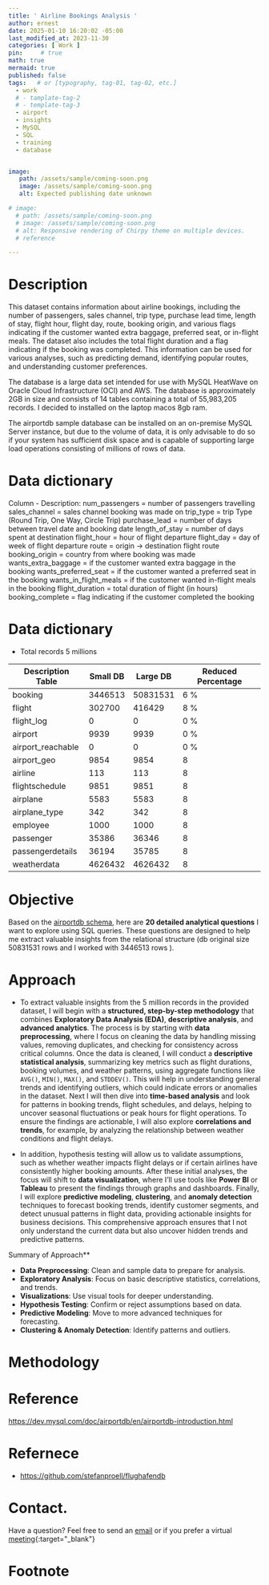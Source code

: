 ```yaml
---
title: ' Airline Bookings Analysis '
author: ernest
date: 2025-01-10 16:20:02 -05:00
last_modified_at: 2023-11-30
categories: [ Work ]
pin:     # true
math: true
mermaid: true
published: false
tags:   # or [typography, tag-01, tag-02, etc.]
  - work
  # - tamplate-tag-2
  # - template-tag-3
  - airport
  - insights
  - MySQL
  - SQL
  - training
  - database


image: 
   path: /assets/sample/coming-soon.png
   image: /assets/sample/coming-soon.png
   alt: Expected publishing date unknown

# image: 
  # path: /assets/sample/coming-soon.png
  # image: /assets/sample/coming-soon.png
  # alt: Responsive rendering of Chirpy theme on multiple devices.
  # reference 

---
```











# Description 


This dataset contains information about airline bookings, including the number of passengers, sales channel, trip type, purchase lead time, length of stay, flight hour, flight day, route, booking origin, and various flags indicating if the customer wanted extra baggage, preferred seat, or in-flight meals. The dataset also includes the total flight duration and a flag indicating if the booking was completed. This information can be used for various analyses, such as predicting demand, identifying popular routes, and understanding customer preferences.

The database is a large data set intended for use with MySQL HeatWave on Oracle Cloud Infrastructure (OCI) and AWS. The database is approximately 2GB in size and consists of 14 tables containing a total of 55,983,205 records. I decided to installed on the laptop macos 8gb ram. 


The airportdb sample database can be installed on an on-premise MySQL Server instance, but due to the volume of data, it is only advisable to do so if your system has sufficient disk space and is capable of supporting large load operations consisting of millions of rows of data.



# Data dictionary 

Column - Description:
num_passengers = number of passengers travelling
sales_channel = sales channel booking was made on
trip_type = trip Type (Round Trip, One Way, Circle Trip)
purchase_lead = number of days between travel date and booking date
length_of_stay = number of days spent at destination
flight_hour = hour of flight departure
flight_day = day of week of flight departure
route = origin -> destination flight route
booking_origin = country from where booking was made
wants_extra_baggage = if the customer wanted extra baggage in the booking
wants_preferred_seat = if the customer wanted a preferred seat in the booking
wants_in_flight_meals = if the customer wanted in-flight meals in the booking
flight_duration = total duration of flight (in hours)
booking_complete = flag indicating if the customer completed the booking



# Data dictionary 

- Total records 5 millions 

| Description Table      | Small DB    |  Large DB |  Reduced Percentage |
| --------------- | --------------------- | -------------------- | --------- |
| booking        | 3446513 | 50831531      | 6 %       |
| flight        | 302700 | 416429          | 8 %        |
| flight_log     | 0 | 0               | 0 %        |
| airport        | 9939 | 9939             | 0 %       |
| airport_reachable    | 0 | 0         | 0 %         |
| airport_geo      | 9854 | 9854        | 8         |
| airline        | 113 | 113               | 8         |
| flightschedule   | 9851 | 9851      | 8         |
| airplane        | 5583 | 5583           | 8         |
| airplane_type    | 342 | 342          | 8         |
| employee        | 1000 | 1000             | 8         |
| passenger        | 35386 | 36346          | 8         |
| passengerdetails  | 36194 | 35785      | 8         |
| weatherdata      | 4626432 | 4626432         | 8         |



# Objective

Based on the [airportdb schema](https://dev.mysql.com/doc/airportdb/en/airportdb-structure.html), here are **20 detailed analytical questions** I want to explore using SQL queries. These questions are designed to help me extract valuable insights from the relational structure (db original size 50831531 rows and I worked with 3446513 rows ).


# Approach 

- To extract valuable insights from the 5 million records in the provided dataset, I will begin with a **structured, step-by-step methodology** that combines **Exploratory Data Analysis (EDA)**, **descriptive analysis**, and **advanced analytics**. The process is by starting with **data preprocessing**, where I focus on cleaning the data by handling missing values, removing duplicates, and checking for consistency across critical columns. Once the data is cleaned, I will conduct a **descriptive statistical analysis**, summarizing key metrics such as flight durations, booking volumes, and weather patterns, using aggregate functions like `AVG()`, `MIN()`, `MAX()`, and `STDDEV()`. This will help in understanding general trends and identifying outliers, which could indicate errors or anomalies in the dataset. Next I will then dive into **time-based analysis** and look for patterns in booking trends, flight schedules, and delays, helping to uncover seasonal fluctuations or peak hours for flight operations. To ensure the findings are actionable, I will also explore **correlations and trends**, for example, by analyzing the relationship between weather conditions and flight delays. 

- In addition, hypothesis testing will allow us to validate assumptions, such as whether weather impacts flight delays or if certain airlines have consistently higher booking amounts. After these initial analyses, the focus will shift to **data visualization**, where I’ll use tools like **Power BI** or **Tableau** to present the findings through graphs and dashboards. Finally, I will explore **predictive modeling**, **clustering**, and **anomaly detection** techniques to forecast booking trends, identify customer segments, and detect unusual patterns in flight data, providing actionable insights for business decisions. This comprehensive approach ensures that I not only understand the current data but also uncover hidden trends and predictive patterns.

Summary of Approach**

* **Data Preprocessing**: Clean and sample data to prepare for analysis.
* **Exploratory Analysis**: Focus on basic descriptive statistics, correlations, and trends.
* **Visualizations**: Use visual tools for deeper understanding.
* **Hypothesis Testing**: Confirm or reject assumptions based on data.
* **Predictive Modeling**: Move to more advanced techniques for forecasting.
* **Clustering & Anomaly Detection**: Identify patterns and outliers.



# Methodology 

















# Reference 

https://dev.mysql.com/doc/airportdb/en/airportdb-introduction.html





<!-- 



To extract valuable insights from the provided dataset, given the **total records of 5 million** and the table breakdown, it is important to approach the analysis using a **systematic methodology**. Since you are working with both **small** and **large** datasets, you'll need to scale your efforts carefully to ensure efficiency while extracting meaningful insights.

### **Step-by-Step Methodology for Extracting Insights**

---

### **1. Data Preprocessing and Exploration**

#### 1.1 **Data Cleaning**

* **Handle Missing Data**: Identify if there are missing values in critical columns (e.g., `flight_date`, `passenger_id`, `airplane_id`) and choose how to handle them (e.g., imputation or removal).

  ```sql
  SELECT COUNT(*) 
  FROM booking 
  WHERE column_name IS NULL;
  ```

* **Check for Duplicates**: Ensure there are no duplicate records, especially in tables like `booking`, `flight`, `passenger_details`.

  ```sql
  SELECT flight_id, COUNT(*)
  FROM flight
  GROUP BY flight_id
  HAVING COUNT(*) > 1;
  ```

#### 1.2 **Basic Descriptive Statistics**

* **Column Type Check**: Verify the datatype consistency for columns like `date`, `number`, `id`, etc., in each table.

* **Summary Statistics**: Get basic statistics (count, mean, min, max, stddev) for key columns like `flight_duration`, `passenger_count`, `employee_salary`, etc.

  ```sql
  SELECT 
    AVG(duration) AS avg_flight_duration, 
    MIN(duration) AS min_flight_duration, 
    MAX(duration) AS max_flight_duration
  FROM flight;
  ```

#### 1.3 **Distribution and Outliers**

* Check for distributions of variables (e.g., `booking_amount`, `flight_duration`, `weather_temperature`) to identify outliers.

  ```sql
  SELECT 
    MIN(booking_amount), 
    MAX(booking_amount),
    AVG(booking_amount), 
    STDDEV(booking_amount) 
  FROM booking;
  ```

#### 1.4 **Data Sampling**

For efficiency, given the dataset's size, work with a **random sample** of the dataset for initial explorations:

```sql
SELECT * 
FROM booking 
ORDER BY RANDOM() 
LIMIT 10000;
```

### **2. Data Analysis (Exploratory & Descriptive)**

#### 2.1 **Descriptive Insights from the Tables**

* **Booking Insights**: Analyze the booking data to find trends:

  * Which `airline` has the highest booking volume?
  * What is the average `booking_amount` over time?
  * How are bookings distributed across `flight_types` or `departure airports`?

  ```sql
  SELECT airline, COUNT(*) AS num_bookings, AVG(booking_amount) 
  FROM booking 
  GROUP BY airline;
  ```

* **Flight Insights**: Examine `flight` data:

  * Flight durations (min, max, and average).
  * Flight delays and their impact on passenger satisfaction.
  * Most common flight routes (src -> dest).

  ```sql
  SELECT src_airport, dest_airport, COUNT(*) AS flight_count
  FROM flight
  GROUP BY src_airport, dest_airport
  ORDER BY flight_count DESC
  LIMIT 10;
  ```

* **Passenger Insights**: Analyze data related to passengers:

  * Number of passengers per flight, and trends over time.
  * Repeat passengers (loyalty).

  ```sql
  SELECT COUNT(DISTINCT passenger_id), AVG(num_passengers) 
  FROM booking 
  GROUP BY flight_id;
  ```

* **Weather Insights**: Weather data can significantly influence flight delays. Compare the weather conditions at the time of delays or cancellations.

  ```sql
  SELECT weather_condition, COUNT(*) AS num_delays 
  FROM weatherdata wd 
  JOIN flight_log fl ON wd.weather_id = fl.weather_id
  WHERE fl.status = 'delayed'
  GROUP BY weather_condition;
  ```

#### 2.2 **Correlations and Trends**

* **Flight Delays vs Weather Conditions**: Check if certain weather conditions cause more delays.

  ```sql
  SELECT weather_condition, AVG(flight_delay) AS avg_delay
  FROM flight_log fl
  JOIN weatherdata wd ON fl.weather_id = wd.weather_id
  GROUP BY weather_condition;
  ```

* **Employee Salaries vs Job Role**: Compare salaries based on roles (e.g., pilots, ground staff).

  ```sql
  SELECT job_title, AVG(salary) AS avg_salary 
  FROM employee 
  GROUP BY job_title;
  ```

* **Airline Performance**: Identify which airlines have the most frequent delays or cancellations.

  ```sql
  SELECT airline_name, COUNT(*) AS delay_count
  FROM flight f
  JOIN flight_log fl ON f.flight_id = fl.flight_id
  WHERE fl.status = 'delayed'
  GROUP BY airline_name;
  ```

#### 2.3 **Time-Based Analysis**

* **Peak Booking Times**: Investigate seasonal trends in bookings or flight schedules.

  ```sql
  SELECT EXTRACT(MONTH FROM booking_date) AS month, COUNT(*) AS num_bookings
  FROM booking
  GROUP BY month
  ORDER BY num_bookings DESC;
  ```

* **Flight Schedules**: Evaluate peak hours for flight departures/arrivals.

  ```sql
  SELECT EXTRACT(HOUR FROM departure_time) AS hour, COUNT(*) AS num_departures
  FROM flight
  GROUP BY hour
  ORDER BY num_departures DESC;
  ```

#### 2.4 **Key Aggregations**

* **Booking Trends by Flight Type**: Check how different flight types (domestic vs international) impact booking frequency and total revenue.

  ```sql
  SELECT flight_type, COUNT(*) AS num_bookings, SUM(booking_amount) AS total_revenue
  FROM booking
  GROUP BY flight_type;
  ```

---

### **3. Hypothesis Testing**

Once you've explored the data, you can run hypothesis tests to confirm suspicions or compare groups:

#### 3.1 **Flight Delay vs. Weather**:

* **Hypothesis**: Weather impacts flight delays.

  * **Null Hypothesis**: Weather condition has no effect on flight delays.
  * **Alternative Hypothesis**: Certain weather conditions significantly contribute to delays.

#### 3.2 **Booking Amounts by Airline**:

* **Hypothesis**: Some airlines have higher average booking amounts than others.

  * **Null Hypothesis**: Airline booking amounts are equal across the board.
  * **Alternative Hypothesis**: Certain airlines tend to have higher booking amounts.

---

### **4. Data Visualization and Dashboarding**

While SQL provides the queries, you can visualize the results using tools like **Power BI**, **Tableau**, or **Python (matplotlib, seaborn)**. Some key visualizations might include:

* **Histograms** for distributions (flight durations, booking amounts, etc.).
* **Heatmaps** for flight delays vs weather conditions.
* **Time series plots** for booking trends over time.
* **Bar charts** for airline comparison (e.g., delays, booking counts).

---

### **5. Advanced Analytics**

#### 5.1 **Predictive Modeling**

Once you have completed the exploratory analysis, consider predictive models:

* **Flight Delay Prediction**: Use features like weather, time of day, and airline to predict flight delays.
* **Booking Prediction**: Based on past booking patterns, forecast future booking volumes for specific flights or airlines.

#### 5.2 **Clustering**

* Use clustering techniques like **K-Means** or **DBSCAN** to identify distinct groups of flights or customers with similar characteristics, such as frequent flyers or similar flight routes.

#### 5.3 **Anomaly Detection**

* Check for unusual patterns in flight data (e.g., extremely long delays) using anomaly detection techniques.

---

### **6. Summary of Approach**

* **Data Preprocessing**: Clean and sample data to prepare for analysis.
* **Exploratory Analysis**: Focus on basic descriptive statistics, correlations, and trends.
* **Visualizations**: Use visual tools for deeper understanding.
* **Hypothesis Testing**: Confirm or reject assumptions based on data.
* **Predictive Modeling**: Move to more advanced techniques for forecasting.
* **Clustering & Anomaly Detection**: Identify patterns and outliers.

---

This systematic methodology will help you effectively extract valuable insights from the dataset, handle large-scale data efficiently, and provide actionable results for further business or operational decisions.
















===

old one I can not used importing issues 


need to do 
(0) booking  my score = 
(1) flight  my score = 
(2) airport my score = 
(3) airport_geo my score = 
(4) airline my score = 
(5) airplay_type my score = 
(6) employee = my score = 
(7) passengerdetaions my score = 
(8) weatherdata my score = 












---

### 🛫 Flight & Airport Operations

1. **Which airports have the highest number of incoming flights?**

   * **Tables**: `airport`, `flight`
   * **Why**: Identifies major hubs and busiest airports.

2. **What is the average flight duration per airline?**

   * **Tables**: `flight`, `flight_schedule`
   * **Why**: Assesses operational efficiency and service levels.

3. **Which airports have the most outbound flights?**

   * **Tables**: `airport`, `flight_schedule`
   * **Why**: Highlights key departure points and potential congestion.

4. **What is the average number of passengers per flight?**

   * **Tables**: `flight_schedule`, `passenger`
   * **Why**: Gauges flight capacity utilization.

5. **Which airlines operate the most flights?**

   * **Tables**: `airline`, `flight`
   * **Why**: Indicates market share and operational scale.

---

### 👨‍✈️ Crew & Personnel Analysis

6. **Which pilots have the highest number of flight assignments?**

   * **Tables**: `pilot`, `flight_schedule`
   * **Why**: Identifies experienced and frequently assigned pilots.

7. **What is the average tenure of pilots at the airline?**

   * **Tables**: `pilot`, `airline`
   * **Why**: Assesses pilot retention and experience levels.

8. **Which airports have the most ground crew assigned?**

   * **Tables**: `airport`, `ground_crew`
   * **Why**: Evaluates staffing needs and operational support.

---

### 🧳 Passenger & Booking Insights

9. **Which passengers have the highest total miles traveled?**

   * **Tables**: `passenger`, `booking`
   * **Why**: Identifies frequent flyers and loyalty program candidates.

10. **What is the average booking lead time (days between booking and flight)?**

    * **Tables**: `booking`, `flight_schedule`
    * **Why**: Helps in forecasting and planning.

11. **Which destinations have the highest booking volume?**

    * **Tables**: `destination`, `booking`
    * **Why**: Indicates popular travel routes.

12. **What is the cancellation rate per airline?**

    * **Tables**: `airline`, `booking`
    * **Why**: Assesses service reliability and customer satisfaction.

---

### ✈️ Flight Leg & Schedule Analysis

13. **Which flight legs have the longest average duration?**

    * **Tables**: `flight_leg`, `flight_schedule`
    * **Why**: Identifies long-haul routes and potential operational challenges.

14. **What is the on-time performance rate per airline?**

    * **Tables**: `airline`, `flight_schedule`
    * **Why**: Measures punctuality and service quality.

15. **Which flight legs have the highest passenger load factor?**

    * **Tables**: `flight_leg`, `booking`
    * **Why**: Assesses route profitability and demand.

---

### 🏢 Airport & Airline Performance

16. **Which airports have the highest passenger throughput?**

    * **Tables**: `airport`, `passenger`
    * **Why**: Identifies major transit points and infrastructure needs.

17. **What is the average turnaround time per aircraft at each airport?**

    * **Tables**: `airport`, `aircraft`
    * **Why**: Assesses operational efficiency and ground handling performance.

18. **Which airlines have the highest number of international flights?**

    * **Tables**: `airline`, `flight_schedule`
    * **Why**: Indicates global reach and market expansion.

---

### 📊 Operational & Strategic Insights

19. **What is the average delay time per flight leg?**

    * **Tables**: `flight_leg`, `flight_schedule`
    * **Why**: Helps in identifying and mitigating delays.

20. **Which airports have the highest number of weather-related delays?**

    * **Tables**: `airport`, `weather_data`
    * **Why**: Assesses environmental impact on operations.

---

Would you like assistance in formulating SQL queries for any of these questions?





Certainly! Here are **15 detailed analytical questions** focused on the `booking` and `passenger` tables from the **MySQL AirportDB**, tailored specifically for **marketing strategies**. These insights can help target customer segments, improve retention, and drive promotions.

---

### 📊 **Marketing Strategy-Focused Questions (Booking & Passenger Tables)**

---

#### 🎯 **Customer Segmentation & Behavior**

1. **Which passengers have booked flights most frequently in the last 12 months?**

   * **Why**: Identify loyal customers for VIP or frequent flyer programs.
   * **Tables**: `booking`, `passenger`

2. **What is the average number of bookings per passenger per year?**

   * **Why**: Understand general customer engagement over time.
   * **Tables**: `booking`, `passenger`

3. **Which age groups have the highest booking rates?**

   * **Why**: Target age-specific marketing campaigns.
   * **Tables**: `passenger`, `booking` (assuming age/birthdate is stored)

4. **Which passengers consistently book premium cabin classes?**

   * **Why**: Identify high-value customers for luxury service promotions.
   * **Tables**: `booking`, `passenger` (assumes booking includes cabin/class info)

5. **What is the average lead time between booking date and flight date per passenger?**

   * **Why**: Optimize timing for promotional email campaigns.
   * **Tables**: `booking`

---

#### 📅 **Time-Based Patterns**

6. **Which months have the highest number of bookings?**

   * **Why**: Discover seasonal demand trends to time campaigns effectively.
   * **Tables**: `booking`

7. **What days of the week are most bookings made?**

   * **Why**: Identify best days for launching marketing emails and ads.
   * **Tables**: `booking`

8. **Do returning passengers book more during specific times of year (e.g., holidays)?**

   * **Why**: Plan loyalty reward campaigns around personal travel habits.
   * **Tables**: `booking`, `passenger`

---

#### 🌍 **Demographic and Geographic Targeting**

9. **Which cities or countries do most frequent flyers come from?**

   * **Why**: Geotarget promotions based on origin of passengers.
   * **Tables**: `passenger`

10. **What is the distribution of passengers by nationality or region?**

    * **Why**: Tailor multi-language ads and culturally relevant offers.
    * **Tables**: `passenger`

---

#### 💳 **Revenue & Upselling Opportunities**

11. **What is the average booking value per passenger?**

    * **Why**: Segment high-value customers for exclusive offers.
    * **Tables**: `booking`, `passenger` (assumes booking amount exists)

12. **Which passengers have not booked in the last 6 months but had prior activity?**

    * **Why**: Launch win-back email campaigns.
    * **Tables**: `booking`, `passenger`

13. **How many passengers book multiple tickets per booking (e.g., group travel)?**

    * **Why**: Target group and family travel promotions.
    * **Tables**: `booking` (assumes group size or multiple passengers per booking is tracked)

---

#### 📬 **Communication & Loyalty**

14. **Which passengers have booked but never rebooked?**

    * **Why**: Investigate drop-off reasons and send feedback forms or re-engagement offers.
    * **Tables**: `booking`, `passenger`

15. **Which passengers consistently travel on similar routes?**

    * **Why**: Offer route-specific loyalty deals or commuter discounts.
    * **Tables**: `booking`, `passenger` (requires route or destination details)

---

Would you like sample SQL queries for any of these questions or help creating a dashboard/report to visualize them?






---

### ✅ **SQL Queries for Marketing Insights**

---

#### 1. **Frequent Flyers in the Last 12 Months**

```sql
SELECT p.passenger_id, p.first_name, p.last_name, COUNT(b.booking_id) AS total_bookings
FROM booking b
JOIN passenger p ON b.passenger_id = p.passenger_id
WHERE b.booking_date >= CURDATE() - INTERVAL 12 MONTH
GROUP BY p.passenger_id
ORDER BY total_bookings DESC
LIMIT 20;
```

---

#### 2. **Average Number of Bookings Per Passenger Per Year**

```sql
SELECT AVG(booking_count) AS avg_bookings_per_passenger
FROM (
    SELECT passenger_id, COUNT(*) AS booking_count
    FROM booking
    WHERE booking_date >= CURDATE() - INTERVAL 1 YEAR
    GROUP BY passenger_id
) AS yearly_counts;
```

---

#### 3. **Top Booking Months**

```sql
SELECT MONTHNAME(booking_date) AS booking_month, COUNT(*) AS total_bookings
FROM booking
GROUP BY MONTH(booking_date)
ORDER BY total_bookings DESC;
```

---

#### 4. **Passengers with No Bookings in Last 6 Months**

```sql
SELECT p.passenger_id, p.first_name, p.last_name
FROM passenger p
LEFT JOIN booking b ON p.passenger_id = b.passenger_id AND b.booking_date >= CURDATE() - INTERVAL 6 MONTH
WHERE b.booking_id IS NULL;
```

---

#### 5. **Average Lead Time Between Booking and Flight**

*(Assuming you have `flight_date` in the booking or related table)*

```sql
SELECT AVG(DATEDIFF(b.flight_date, b.booking_date)) AS avg_lead_days
FROM booking b
WHERE b.flight_date IS NOT NULL;
```

---

#### 6. **Top Routes Flown by Returning Passengers**

*(Assuming a `route_id`, or use origin/destination airport IDs)*

```sql
SELECT p.passenger_id, COUNT(DISTINCT b.route_id) AS routes_flown
FROM booking b
JOIN passenger p ON b.passenger_id = p.passenger_id
GROUP BY p.passenger_id
HAVING routes_flown > 1
ORDER BY routes_flown DESC;
```

---

#### 7. **High-Value Customers by Booking Amount**

*(Assumes a `total_amount` or `price` field in `booking`)*

```sql
SELECT p.passenger_id, p.first_name, p.last_name, SUM(b.total_amount) AS total_spent
FROM booking b
JOIN passenger p ON b.passenger_id = p.passenger_id
GROUP BY p.passenger_id
ORDER BY total_spent DESC
LIMIT 10;
```

---

#### 8. **Passengers by Region or Country**

```sql
SELECT p.country, COUNT(*) AS total_passengers
FROM passenger p
GROUP BY p.country
ORDER BY total_passengers DESC;
```

---

#### 9. **Average Group Size per Booking**

*(If there's a `num_passengers` or similar field in `booking`)*

```sql
SELECT AVG(b.num_passengers) AS avg_group_size
FROM booking b;
```

---

#### 10. **Passengers Who Only Booked Once**

```sql
SELECT p.passenger_id, p.first_name, p.last_name
FROM passenger p
JOIN booking b ON p.passenger_id = b.passenger_id
GROUP BY p.passenger_id
HAVING COUNT(b.booking_id) = 1;
```






---

### ⚙️ **1. Frequent Flyers in the Last 12 Months**

```sql
DELIMITER //

CREATE PROCEDURE GetFrequentFlyersLast12Months()
BEGIN
    SELECT p.passenger_id, p.first_name, p.last_name, COUNT(b.booking_id) AS total_bookings
    FROM booking b
    JOIN passenger p ON b.passenger_id = p.passenger_id
    WHERE b.booking_date >= CURDATE() - INTERVAL 12 MONTH
    GROUP BY p.passenger_id
    ORDER BY total_bookings DESC
    LIMIT 20;
END //

DELIMITER ;
```

---

### ⚙️ **2. Average Bookings per Passenger per Year**

```sql
DELIMITER //

CREATE PROCEDURE GetAvgBookingsPerPassenger()
BEGIN
    SELECT AVG(booking_count) AS avg_bookings_per_passenger
    FROM (
        SELECT passenger_id, COUNT(*) AS booking_count
        FROM booking
        WHERE booking_date >= CURDATE() - INTERVAL 1 YEAR
        GROUP BY passenger_id
    ) AS yearly_counts;
END //

DELIMITER ;
```

---

### ⚙️ **3. Monthly Booking Trends**

```sql
DELIMITER //

CREATE PROCEDURE GetMonthlyBookingTrends()
BEGIN
    SELECT MONTHNAME(booking_date) AS booking_month, COUNT(*) AS total_bookings
    FROM booking
    GROUP BY MONTH(booking_date)
    ORDER BY total_bookings DESC;
END //

DELIMITER ;
```

---

### ⚙️ **4. Passengers With No Bookings in Last 6 Months**

```sql
DELIMITER //

CREATE PROCEDURE GetInactivePassengers6Months()
BEGIN
    SELECT p.passenger_id, p.first_name, p.last_name
    FROM passenger p
    LEFT JOIN booking b ON p.passenger_id = b.passenger_id AND b.booking_date >= CURDATE() - INTERVAL 6 MONTH
    WHERE b.booking_id IS NULL;
END //

DELIMITER ;
```

---

### ⚙️ **5. Average Lead Time Between Booking and Flight**

```sql
DELIMITER //

CREATE PROCEDURE GetAverageLeadTime()
BEGIN
    SELECT AVG(DATEDIFF(b.flight_date, b.booking_date)) AS avg_lead_days
    FROM booking b
    WHERE b.flight_date IS NOT NULL;
END //

DELIMITER ;
```

---

### ⚙️ **6. Most Flown Routes by Returning Passengers**

```sql
DELIMITER //

CREATE PROCEDURE GetReturningPassengerRoutes()
BEGIN
    SELECT p.passenger_id, COUNT(DISTINCT b.route_id) AS routes_flown
    FROM booking b
    JOIN passenger p ON b.passenger_id = p.passenger_id
    GROUP BY p.passenger_id
    HAVING routes_flown > 1
    ORDER BY routes_flown DESC;
END //

DELIMITER ;
```

---

### ⚙️ **7. High-Value Customers by Total Booking Amount**

```sql
DELIMITER //

CREATE PROCEDURE GetTopSpendingPassengers()
BEGIN
    SELECT p.passenger_id, p.first_name, p.last_name, SUM(b.total_amount) AS total_spent
    FROM booking b
    JOIN passenger p ON b.passenger_id = p.passenger_id
    GROUP BY p.passenger_id
    ORDER BY total_spent DESC
    LIMIT 10;
END //

DELIMITER ;
```

---

### ⚙️ **8. Passenger Count by Country**

```sql
DELIMITER //

CREATE PROCEDURE GetPassengerCountByCountry()
BEGIN
    SELECT p.country, COUNT(*) AS total_passengers
    FROM passenger p
    GROUP BY p.country
    ORDER BY total_passengers DESC;
END //

DELIMITER ;
```

---

### ⚙️ **9. Average Group Size per Booking**

```sql
DELIMITER //

CREATE PROCEDURE GetAverageGroupSize()
BEGIN
    SELECT AVG(b.num_passengers) AS avg_group_size
    FROM booking b;
END //

DELIMITER ;
```

---

### ⚙️ **10. Passengers Who Only Booked Once**

```sql
DELIMITER //

CREATE PROCEDURE GetOneTimePassengers()
BEGIN
    SELECT p.passenger_id, p.first_name, p.last_name
    FROM passenger p
    JOIN booking b ON p.passenger_id = b.passenger_id
    GROUP BY p.passenger_id
    HAVING COUNT(b.booking_id) = 1;
END //

DELIMITER ;
```

---

### ✅ How to Use

Once created, you can call any procedure with:

```sql
CALL GetFrequentFlyersLast12Months();
```

---

Would you like me to generate the remaining five procedures, or bundle these into a `.sql` script for you?

















### Analyzing Aiport Traffic



```sql
/* Question 1



*/








/* Question 6




*/


```



## Insights







### Section 



```sql
/* Question 1



*/








/* Question 6




*/


```



## Insights





### Section 


```sql
/* Question 1



*/








/* Question 6




*/


```



## Insights







### Section 


```sql
/* Question 1



*/








/* Question 6




*/


```



## Insights








```sql
/* Question 1



*/








/* Question 6




*/


```



## Insights





-->











<!-- 

> All content provided is for informational purposes only and shown case studies examples for open source data resources. The articles, notes and case study on this website are my own the way on seen opportunities and problem-solving but don’t necessarily represent the positions, strategies, or opinions of my past or current employer or its subsidiaries. I make no representations as to the accuracy or completeness of any information found here or by following any links. I will not be liable for any errors or omissions in this information nor for the availability of this information. I will not be liable for any losses, injuries, or damages from the display or use of this information.
{: .prompt-info }

> All statements are my own, and do not necessarily reflect the opinion(s) of the past or current employer, or previous or current educational institution. The information contained in this report/article/note is meant for the purposes of information only and is not intended to be investment, legal, tax or other advice, nor is it intended to be relied upon in making an investment or other decision. This information provided with my own understanding which the authors and publishers are not providing advice on legal, economic, investment or other professional issues and services. 
{: .prompt-info }




<!-- 

> DISCLAIMER
- The information contained in this report/article/note is meant for the purposes of information only and is not intended to be investment, legal, tax or other advice, nor is it intended to be relied upon in making an investment or other decision. This report is provided with the understanding that the authors and publishers are not providing advice on legal, economic, investment or other professional issues and services. 
- I am not responsible for the content of websites and information resources that may be referenced in the report. The access provided to these sites or the provision of such information resources does not constitute an endorsement by myself. of the information contained therein. However, unless expressly stated otherwise, the opinions, recommendations, findings, interpretations and conclusions expressed in this report represent the views of myself. 
- The inclusion of company examples does not in any way constitute an endorsement of these organisations by myself or the signatories to the Principles for Responsible Investment. While I have endeavoured to ensure that the information contained in this report has been obtained from reliable and up-to-date sources, the changing nature of statistics, laws, rules and regulations may result in delays, omissions or inaccuracies in information contained in this report. I am not responsible for any errors or omissions, or for any decision made or action taken based on information contained in this report, or for any loss or damage arising from or caused by such decision or action. All information in this report is provided “as-is”, with no guarantee of completeness, accuracy, timeliness or of the results obtained from the use of this information, and without warranty of any kind, expressed or implied.
{: .prompt-info }


   -->





# Refernece
- https://github.com/stefanproell/flughafendb







# Contact. 

Have a question? Feel free to send an [email](mailto:s.ernest@gmx.us) or if you prefer a virtual [meeting]( https://calendly.com/s-earnest/30min ){:target="_blank"}






# Footnote

[^1]: Testing Conversion Funnels is about understanding and optimizing each step of the user's experience on their journey toward purchasing our products. 

















